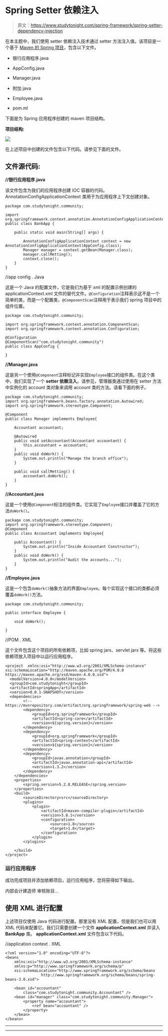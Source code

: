 # Spring Setter 依赖注入

> 原文：<https://www.studytonight.com/spring-framework/spring-setter-dependency-injection>

在本主题中，我们使用 setter 依赖注入技术通过 setter 方法注入值。该项目是一个基于 [Maven 的 Spring 项目](https://www.studytonight.com/spring-framework/spring-maven-project)，包含以下文件。

*   银行应用程序.java

*   AppConfig.java

*   Manager.java

*   附加 java

*   Employee.java

*   pom.ml

下面是为 Spring 应用程序创建的 maven 项目结构。

**项目结构:**

![](../Images/7835ba59bf02bb2187ecbc4032dfaf89.png)

在上述项目中创建的文件包含以下代码。请参见下面的文件。

## 文件源代码:

**//银行应用程序.java**

该文件包含为我们的应用程序创建 IOC 容器的代码。AnnotationConfigApplicationContext 类用于为应用程序上下文创建对象。

```
package com.studytonight.community;

import org.springframework.context.annotation.AnnotationConfigApplicationContext;
public class BankApp {

	public static void main(String[] args) {

		AnnotationConfigApplicationContext context = new AnnotationConfigApplicationContext(AppConfig.class);
		Manager manager = context.getBean(Manager.class);
		manager.callMetting();
		context.close();
	}
}
```

//app config . Java

这是一个 Java 的配置文件，它是我们为基于 xml 的配置示例创建的 applicationContext.xml 文件的替代文件。`@Configuration`注释表示这不是一个简单的类，而是一个配置类，`@ComponentScan`注释用于表示我们 spring 项目中的组件位置。

```
package com.studytonight.community;

import org.springframework.context.annotation.ComponentScan;
import org.springframework.context.annotation.Configuration;

@Configuration
@ComponentScan("com.studytonight.community")
public class AppConfig {

}
```

**//Manager.java**

这是另一个使用`@Component`注释标记并实现`Employee`接口的组件类。在这个类中，我们实现了一个 **setter 依赖注入**。请参见，管理器类通过使用在 setter 方法中实例化的 account 类对象来调用 account 类的方法。请看下面的例子。

```
package com.studytonight.community;
import org.springframework.beans.factory.annotation.Autowired;
import org.springframework.stereotype.Component;

@Component
public class Manager implements Employee{

	Accountant accountant;

	@Autowired
	public void setAccountant(Accountant accountant) {
		this.accountant = accountant;
	}
	public void doWork() {
		System.out.println("Manage the branch office");
	}

	public void callMetting() {
		accountant.doWork();
	}
}
```

**//Accountant.java**

这是一个使用`@Component`标注的组件类。它实现了`Employee`接口并覆盖了它的方法`doWork()`。

```
package com.studytonight.community;
import org.springframework.stereotype.Component;
@Component
public class Accountant implements Employee{

	public Accountant() {
		System.out.println("Inside Accountant Constructor");
	}
	public void doWork() {	
		System.out.println("Audit the accounts...");
	}
}
```

**//Employee.java**

这是一个包含`doWork()`抽象方法的界面`Employee`。每个实现这个接口的类都必须覆盖`doWork()`方法。

```
package com.studytonight.community;

public interface Employee {

	void doWork();

}
```

//POM . XML

这个文件包含这个项目的所有依赖项，比如 spring jars、servlet jars 等。将这些依赖项放入项目中以运行应用程序。

```
<project  xmlns:xsi="http://www.w3.org/2001/XMLSchema-instance" xsi:schemaLocation="http://maven.apache.org/POM/4.0.0 https://maven.apache.org/xsd/maven-4.0.0.xsd">
  <modelVersion>4.0.0</modelVersion>
  <groupId>com.studytonight</groupId>
  <artifactId>springApp</artifactId>
  <version>0.0.1-SNAPSHOT</version>
  <dependencies>
		<!-- https://mvnrepository.com/artifact/org.springframework/spring-web -->
		<dependency>
			<groupId>org.springframework</groupId>
			<artifactId>spring-core</artifactId>
			<version>${spring.version}</version>
		</dependency>
		<dependency>
			<groupId>org.springframework</groupId>
			<artifactId>spring-context</artifactId>
			<version>${spring.version}</version>
		</dependency>
		<dependency>
			<groupId>javax.annotation</groupId>
			<artifactId>javax.annotation-api</artifactId>
			<version>1.3.2</version>
		</dependency>
	</dependencies>
	<properties>
		<spring.version>5.2.8.RELEASE</spring.version>
	</properties>
	<build>
		<sourceDirectory>src</sourceDirectory>
		<plugins>
			<plugin>
				<artifactId>maven-compiler-plugin</artifactId>
				<version>3.8.1</version>
				<configuration>
					<source>1.8</source>
					<target>1.8</target>
				</configuration>
			</plugin>
		</plugins>

	</build>
</project>
```

### 运行应用程序

成功完成项目并添加依赖项后，运行应用程序，您将获得如下输出。

内部会计建造师
审核账目...

## 使用 XML 进行配置

上述项目仅使用 Java 代码进行配置。那里没有 XML 配置，但是我们也可以用 XML 代码来配置它。我们只需要创建一个文件 **applicationContext.xml** 并读入 **BankApp** 类。 **applicationContext.xml** 文件包含以下代码。

//application context . XML

```
<?xml version="1.0" encoding="UTF-8"?>
<beans 
	xmlns:xsi="http://www.w3.org/2001/XMLSchema-instance"
	xmlns:p="http://www.springframework.org/schema/p"
	xsi:schemaLocation="http://www.springframework.org/schema/beans  
                http://www.springframework.org/schema/beans/spring-beans-3.0.xsd">

	<bean id="accountant"
		class="com.studytonight.community.Accountant" />
	<bean id="manager" class="com.studytonight.community.Manager">
		<property name="accountant">
			<ref bean="accountant" />
		</property>
	</bean>
</beans> 
```

* * *

* * *
